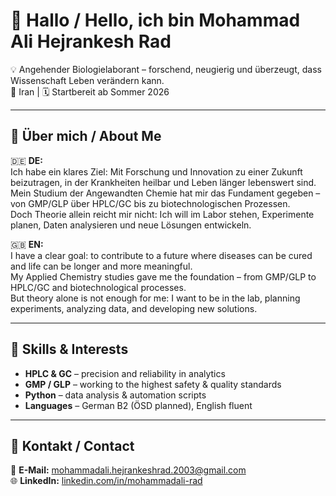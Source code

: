 # 👋 Hallo / Hello, ich bin Mohammad Ali Hejrankesh Rad

💡 Angehender Biologielaborant – forschend, neugierig und überzeugt, dass Wissenschaft Leben verändern kann.  
📍 Iran | 🗓️ Startbereit ab Sommer 2026

---

## 📌 Über mich / About Me

🇩🇪 **DE:**  
Ich habe ein klares Ziel: Mit Forschung und Innovation zu einer Zukunft beizutragen, in der Krankheiten heilbar und Leben länger lebenswert sind.  
Mein Studium der Angewandten Chemie hat mir das Fundament gegeben – von GMP/GLP über HPLC/GC bis zu biotechnologischen Prozessen.  
Doch Theorie allein reicht mir nicht: Ich will im Labor stehen, Experimente planen, Daten analysieren und neue Lösungen entwickeln.

🇬🇧 **EN:**  
I have a clear goal: to contribute to a future where diseases can be cured and life can be longer and more meaningful.  
My Applied Chemistry studies gave me the foundation – from GMP/GLP to HPLC/GC and biotechnological processes.  
But theory alone is not enough for me: I want to be in the lab, planning experiments, analyzing data, and developing new solutions.

---

## 🧪 Skills & Interests
- **HPLC & GC** – precision and reliability in analytics  
- **GMP / GLP** – working to the highest safety & quality standards  
- **Python** – data analysis & automation scripts  
- **Languages** – German B2 (ÖSD planned), English fluent

---

## 🤝 Kontakt / Contact
📧 **E-Mail:** mohammadali.hejrankeshrad.2003@gmail.com  
🌐 **LinkedIn:** [linkedin.com/in/mohammadali-rad](https://linkedin.com/in/mohammadali-rad)
